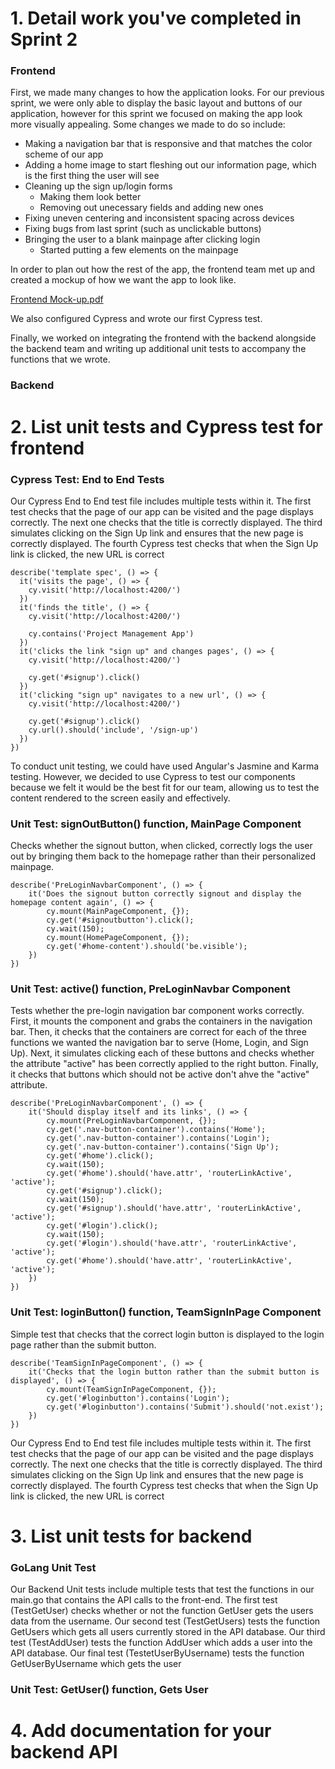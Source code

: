 # 1. Detail work you've completed in Sprint 2
### Frontend
First, we made many changes to how the application looks. For our previous sprint, we were only able to display the basic layout and buttons of our application, however for this sprint we focused on making the app look more visually appealing. Some changes we made to do so include:
- Making a navigation bar that is responsive and that matches the color scheme of our app
- Adding a home image to start fleshing out our information page, which is the first thing the user will see
- Cleaning up the sign up/login forms
  - Making them look better
  - Removing out unecessary fields and adding new ones
- Fixing uneven centering and inconsistent spacing across devices
- Fixing bugs from last sprint (such as unclickable buttons)
- Bringing the user to a blank mainpage after clicking login
  - Started putting a few elements on the mainpage

In order to plan out how the rest of the app, the frontend team met up and created a mockup of how we want the app to look like. 

[Frontend Mock-up.pdf](https://github.com/m-heck/ProjectManagementApp/files/10853386/Frontend.Mock-up.pdf)

We also configured Cypress and wrote our first Cypress test.

Finally, we worked on integrating the frontend with the backend alongside the backend team and writing up additional unit tests to accompany the functions that we wrote.

### Backend
# 2. List unit tests and Cypress test for frontend
### Cypress Test: End to End Tests
Our Cypress End to End test file includes multiple tests within it. The first test checks that the page of our app can be visited and the page displays correctly. The next one checks that the title is correctly displayed. The third simulates clicking on the Sign Up link and ensures that the new page is correctly displayed. The fourth Cypress test checks that when the Sign Up link is clicked, the new URL is correct
```
describe('template spec', () => {
  it('visits the page', () => {
    cy.visit('http://localhost:4200/')
  })
  it('finds the title', () => {
    cy.visit('http://localhost:4200/')

    cy.contains('Project Management App')
  })
  it('clicks the link "sign up" and changes pages', () => {
    cy.visit('http://localhost:4200/')

    cy.get('#signup').click()
  })
  it('clicking "sign up" navigates to a new url', () => {
    cy.visit('http://localhost:4200/')

    cy.get('#signup').click()
    cy.url().should('include', '/sign-up')
  })
})
```

To conduct unit testing, we could have used Angular's Jasmine and Karma testing. However, we decided to use Cypress to test our components because we felt it would be the best fit for our team, allowing us to test the content rendered to the screen easily and effectively.
### Unit Test: signOutButton() function, MainPage Component
Checks whether the signout button, when clicked, correctly logs the user out by bringing them back to the homepage rather than their personalized mainpage.
```
describe('PreLoginNavbarComponent', () => {
    it('Does the signout button correctly signout and display the homepage content again', () => {
        cy.mount(MainPageComponent, {});
        cy.get('#signoutbutton').click();
        cy.wait(150);
        cy.mount(HomePageComponent, {});
        cy.get('#home-content').should('be.visible');
    })
})
```

### Unit Test: active() function, PreLoginNavbar Component
Tests whether the pre-login navigation bar component works correctly. First, it mounts the component and grabs the containers in the navigation bar. Then, it checks that the containers are correct for each of the three functions we wanted the navigation bar to serve (Home, Login, and Sign Up). Next, it simulates clicking each of these buttons and checks whether the attribute "active" has been correctly applied to the right button. Finally, it checks that buttons which should not be active don't ahve the "active" attribute.
```
describe('PreLoginNavbarComponent', () => {
    it('Should display itself and its links', () => {
        cy.mount(PreLoginNavbarComponent, {});
        cy.get('.nav-button-container').contains('Home');
        cy.get('.nav-button-container').contains('Login');
        cy.get('.nav-button-container').contains('Sign Up');
        cy.get('#home').click();
        cy.wait(150);
        cy.get('#home').should('have.attr', 'routerLinkActive', 'active');
        cy.get('#signup').click();
        cy.wait(150);
        cy.get('#signup').should('have.attr', 'routerLinkActive', 'active');
        cy.get('#login').click();
        cy.wait(150);
        cy.get('#login').should('have.attr', 'routerLinkActive', 'active');
        cy.get('#home').should('have.attr', 'routerLinkActive', 'active');
    })
})
```
### Unit Test: loginButton() function, TeamSignInPage Component
Simple test that checks that the correct login button is displayed to the login page rather than the submit button.
```
describe('TeamSignInPageComponent', () => {
    it('Checks that the login button rather than the submit button is displayed', () => {
        cy.mount(TeamSignInPageComponent, {});
        cy.get('#loginbutton').contains('Login');
        cy.get('#loginbutton').contains('Submit').should('not.exist');
    })
})
```
Our Cypress End to End test file includes multiple tests within it. The first test checks that the page of our app can be visited and the page displays correctly. The next one checks that the title is correctly displayed. The third simulates clicking on the Sign Up link and ensures that the new page is correctly displayed. The fourth Cypress test checks that when the Sign Up link is clicked, the new URL is correct
# 3. List unit tests for backend
### GoLang Unit Test
Our Backend Unit tests include multiple tests that test the functions in our main.go that contains the API calls to the front-end. The first test (TestGetUser) checks whether or not the function GetUser gets the users data from the username. Our second test (TestGetUsers) tests the function GetUsers which gets all users currently stored in the API database. Our third test (TestAddUser) tests the function AddUser which adds a user into the API database. Our final test (TestetUserByUsername) tests the function GetUserByUsername which gets the user
### Unit Test: GetUser() function, Gets User
# 4. Add documentation for your backend API
